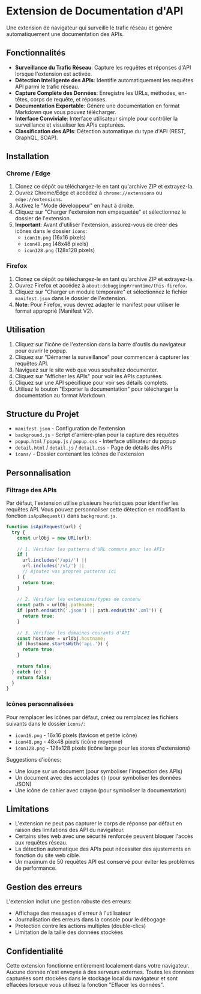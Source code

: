 # Extension de Documentation d'API

Une extension de navigateur qui surveille le trafic réseau et génère automatiquement une documentation des APIs.

## Fonctionnalités

- **Surveillance du Trafic Réseau**: Capture les requêtes et réponses d'API lorsque l'extension est activée.
- **Détection Intelligente des APIs**: Identifie automatiquement les requêtes API parmi le trafic réseau.
- **Capture Complète des Données**: Enregistre les URLs, méthodes, en-têtes, corps de requête, et réponses.
- **Documentation Exportable**: Génère une documentation en format Markdown que vous pouvez télécharger.
- **Interface Conviviale**: Interface utilisateur simple pour contrôler la surveillance et visualiser les APIs capturées.
- **Classification des APIs**: Détection automatique du type d'API (REST, GraphQL, SOAP).

## Installation

### Chrome / Edge

1. Clonez ce dépôt ou téléchargez-le en tant qu'archive ZIP et extrayez-la.
2. Ouvrez Chrome/Edge et accédez à `chrome://extensions` ou `edge://extensions`.
3. Activez le "Mode développeur" en haut à droite.
4. Cliquez sur "Charger l'extension non empaquetée" et sélectionnez le dossier de l'extension.
5. **Important**: Avant d'utiliser l'extension, assurez-vous de créer des icônes dans le dossier `icons`:
   - `icon16.png` (16x16 pixels)
   - `icon48.png` (48x48 pixels)
   - `icon128.png` (128x128 pixels)

### Firefox

1. Clonez ce dépôt ou téléchargez-le en tant qu'archive ZIP et extrayez-la.
2. Ouvrez Firefox et accédez à `about:debugging#/runtime/this-firefox`.
3. Cliquez sur "Charger un module temporaire" et sélectionnez le fichier `manifest.json` dans le dossier de l'extension.
4. **Note**: Pour Firefox, vous devrez adapter le manifest pour utiliser le format approprié (Manifest V2).

## Utilisation

1. Cliquez sur l'icône de l'extension dans la barre d'outils du navigateur pour ouvrir le popup.
2. Cliquez sur "Démarrer la surveillance" pour commencer à capturer les requêtes API.
3. Naviguez sur le site web que vous souhaitez documenter.
4. Cliquez sur "Afficher les APIs" pour voir les APIs capturées.
5. Cliquez sur une API spécifique pour voir ses détails complets.
6. Utilisez le bouton "Exporter la documentation" pour télécharger la documentation au format Markdown.

## Structure du Projet

- `manifest.json` - Configuration de l'extension
- `background.js` - Script d'arrière-plan pour la capture des requêtes
- `popup.html` / `popup.js` / `popup.css` - Interface utilisateur du popup
- `detail.html` / `detail.js` / `detail.css` - Page de détails des APIs
- `icons/` - Dossier contenant les icônes de l'extension

## Personnalisation

### Filtrage des APIs

Par défaut, l'extension utilise plusieurs heuristiques pour identifier les requêtes API. Vous pouvez personnaliser cette détection en modifiant la fonction `isApiRequest()` dans `background.js`.

```javascript
function isApiRequest(url) {
  try {
    const urlObj = new URL(url);
    
    // 1. Vérifier les patterns d'URL communs pour les APIs
    if (
      url.includes('/api/') || 
      url.includes('/v1/') || 
      // Ajoutez vos propres patterns ici
    ) {
      return true;
    }
    
    // 2. Vérifier les extensions/types de contenu
    const path = urlObj.pathname;
    if (path.endsWith('.json') || path.endsWith('.xml')) {
      return true;
    }
    
    // 3. Vérifier les domaines courants d'API
    const hostname = urlObj.hostname;
    if (hostname.startsWith('api.')) {
      return true;
    }
    
    return false;
  } catch (e) {
    return false;
  }
}
```

### Icônes personnalisées

Pour remplacer les icônes par défaut, créez ou remplacez les fichiers suivants dans le dossier `icons/`:
- `icon16.png` - 16x16 pixels (favicon et petite icône)
- `icon48.png` - 48x48 pixels (icône moyenne)
- `icon128.png` - 128x128 pixels (icône large pour les stores d'extensions)

Suggestions d'icônes:
- Une loupe sur un document (pour symboliser l'inspection des APIs)
- Un document avec des accolades `{}` (pour symboliser les données JSON)
- Une icône de cahier avec crayon (pour symboliser la documentation)

## Limitations

- L'extension ne peut pas capturer le corps de réponse par défaut en raison des limitations des API du navigateur.
- Certains sites web avec une sécurité renforcée peuvent bloquer l'accès aux requêtes réseau.
- La détection automatique des APIs peut nécessiter des ajustements en fonction du site web cible.
- Un maximum de 50 requêtes API est conservé pour éviter les problèmes de performance.

## Gestion des erreurs

L'extension inclut une gestion robuste des erreurs:
- Affichage des messages d'erreur à l'utilisateur
- Journalisation des erreurs dans la console pour le débogage
- Protection contre les actions multiples (double-clics)
- Limitation de la taille des données stockées

## Confidentialité

Cette extension fonctionne entièrement localement dans votre navigateur. Aucune donnée n'est envoyée à des serveurs externes. Toutes les données capturées sont stockées dans le stockage local du navigateur et sont effacées lorsque vous utilisez la fonction "Effacer les données". 